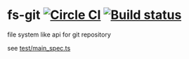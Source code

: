 # fs-git [![Circle CI](https://circleci.com/gh/vvakame/fs-git.png?style=badge)](https://circleci.com/gh/vvakame/fs-git) [![Build status](https://ci.appveyor.com/api/projects/status/v48xurjhxh0evabl/branch/master?svg=true)](https://ci.appveyor.com/project/vvakame/fs-git/branch/master)

file system like api for git repository

see [test/main_spec.ts](https://github.com/vvakame/fs-git/blob/master/test/main_spec.ts#L37)
